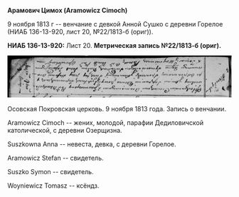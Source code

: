 **Арамович Цимох (Aramowicz Cimoch)**

9 ноября 1813 г -- венчание с девкой Анной Сушко с деревни Горелое (НИАБ
136-13-920, лист 20, №22/1813-б (ориг)).

**НИАБ 136-13-920:** Лист 20. **Метрическая запись №22/1813-б (ориг).**

![](./media/42552ccbc96de85f1ee7b7e460c970cb9141b9fd.png)

Осовская Покровская церковь. 9 ноября 1813 года. Запись о венчании.

Aramowicz Cimoch -- жених, молодой, парафии Дедиловичской католической,
с деревни Озерщизна.

Suszkowna Anna -- невеста, девка, с деревни Горелое.

Aramowicz Stefan -- свидетель.

Suszko Symon -- свидетель.

Woyniewicz Tomasz -- ксёндз.
